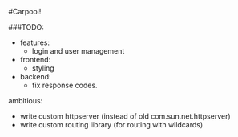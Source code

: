 #Carpool!

###TODO:
- features:
  - login and user management
- frontend:
  - styling
- backend:
  - fix response codes.

ambitious:
  - write custom httpserver (instead of old com.sun.net.httpserver)
  - write custom routing library (for routing with wildcards)  